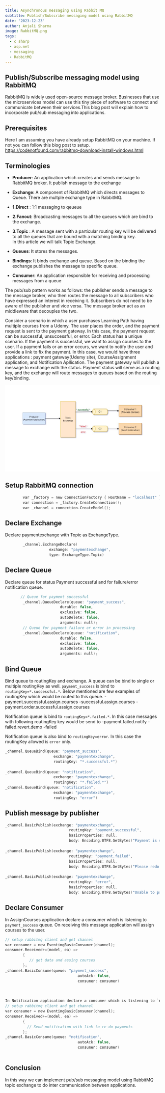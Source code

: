 ```yaml
---
title: Asynchronous messaging using Rabbit MQ 
subtitle: Publish/Subscribe messaging model using RabbitMQ
date: '2023-12-23'
author: Anjali Sharma
image: RabbitMQ.png
tags:
  - c sharp
  - asp.net
  - messaging
  - RabbitMQ
---
```


## Publish/Subscribe messaging model using RabbitMQ

RabbitMQ is widely used open-source message broker. Businesses that use the microservices model can use this tiny piece of software to connect and communicate between their services.This blog post will explain how to incorporate pub/sub messaging into applications.

## Prerequisites

Here I am assuming you have already setup RabbitMQ on your machine. If not you can follow this blog post to setup.
https://codenotfound.com/rabbitmq-download-install-windows.html

## Terminologies
- **Producer**: An application which creates and sends message to RabbitMQ broker. It publish message to the exchange
- **Exchange**: A component of RabbitMQ which directs messages to Queue. There are multple exchange type in RabbitMQ. 
- **1.Direct** : 1:1 messaging to qeueue
- **2.Fanout**: Broadcasting messages to all the queues which are bind to the exchange.
- **3.Topic** : A message sent with a particular routing key will be delivered to all the queues that are bound with a matching binding key.   
In this article we will talk Topic Exchange.

- **Queues**: It stores the messages.
- **Bindings**: It binds exchange and queue. Based on the binding the exchange publishes the message to specific queue. 
- **Consumer**: An application responsible for receiving and processing messages from a queue

The pub/sub pattern works as follows: the publisher sends a message to the message broker, who then routes the message to all subscribers who have expressed an interest in receiving it. Subscribers do not need to be aware of the publisher and vice versa. The message broker act as an middleware that decouples the two.

Consider a scenario in which a user purchases Learning Path having multiple courses from a Udemy. The user places the order, and the payment request is sent to the payment gateway.
In this case, the payment request can be successful, unsuccessful, or error. Each status has a unique scenario. If the payment is successful, we want to assign courses to the user. If a payment fails or an error occurs, we want to notify the user and provide a link to fix the payment. In this case, we would have three applications : payment gateway(Udemy site), CourseAssignment application, and Notification Apllication.
The payment gateway will publish a message to exchange with the status. Payment status will serve as a routing key, and the exchange will route messages to queues based on the routing key/binding.

![RabbitMQ](RabbitMQ.png)

## Setup RabbitMQ connection

```c sharp:PaymentGateway.cs
        var _factory = new ConnectionFactory { HostName = "localhost" };           
        var connection = _factory.CreateConnection();                                
        var _channel = connection.CreateModel();                                          
```
## Declare Exchange

Declare paymentexchange with Topic as ExchangeType.

```c sharp:PaymentGateway.cs
        _channel.ExchangeDeclare(
                    exchange: "paymentexchange",
                    type: ExchangeType.Topic)
```

## Declare Queue

Declare queue for status Payment successful and for failure/error notification queue. 

```c sharp:PaymentGateway.cs
       // Queue for payment successful
        _channel.QueueDeclare(queue: "payment_success",
                         durable: false,
                         exclusive: false,
                         autoDelete: false,
                         arguments: null);
        // Queue for payment failure or error in processing
        _channel.QueueDeclare(queue: "notification",
                         durable: false,
                         exclusive: false,
                         autoDelete: false,
                         arguments: null);
```
## Bind Queue

Bind queue to routingKey and exchange. A queue can be bind to single or multiple routingKey as well. 
`payment_success` is bind to `routingKey=*.successful.*`. Below mentioned are few examples of routingKey which would be routed to this queue.
-payment.successful.assign.courses
-successful.assign.courses
-payment.order.successful.assign.courses

Notification queue is bind to `routingKey=*.failed.*`. In this case messages with following routingKey key would be send to 
-payment.failed.notify
-failed.revert.demo
-failed

Notification queue is also bind to `routingKey=error`. In this case the routingKey allowed is `error` only.

```c sharp:PaymentGateway.cs
_channel.QueueBind(queue: "payment_success",
                      exchange: "paymentexchange",
                      routingKey: "*.successful.*")

_channel.QueueBind(queue: "notification",
                      exchange: "paymentexchange",
                      routingKey: "*.failed.*")
_channel.QueueBind(queue: "notification",
                      exchange: "paymentexchange",
                      routingKey: "error")
```
## Publish message by publisher 

```c sharp:PaymentGateway.cs
_channel.BasicPublish(exchange: "paymentexchange",
                             routingKey: "payment.successful",
                             basicProperties: null,
                             body: Encoding.UTF8.GetBytes("Payment is successful process courses"))

_channel.BasicPublish(exchange: "paymentexchange",
                             routingKey: "payment.failed",
                             basicProperties: null,
                             body: Encoding.UTF8.GetBytes("Please redo the payment"));

_channel.BasicPublish(exchange: "paymentexchange",
                             routingKey: "error",
                             basicProperties: null,
                             body: Encoding.UTF8.GetBytes("Unable to process payments"));

```  
## Declare Consumer
In AssignCourses application declare a consumer which is listening to `payment_success` queue. On receiving this message application will assign courses to the user.
```c sharp: AssignCourses.cs
// setup rabbitmq client and get channel
var consumer = new EventingBasicConsumer(channel);
consumer.Received+=(model, ea) =>
        {
           // get data and assing courses
        };
_channel.BasicConsume(queue: "payment_success",
                                 autoAck: false,
                                 consumer: consumer)
      
```

```c sharp: NotificationApp.cs

In Notification application declare a consumer which is listening to `notification` queue. On receiving message on payment failure or error, this will notify user with link to re-do payment for order.
// setup rabbitmq client and get channel
var consumer = new EventingBasicConsumer(channel);
consumer.Received+=(model, ea) =>
        {
          // Send notification with link to re-do payments
        };
_channel.BasicConsume(queue: "notification",
                                 autoAck: false,
                                 consumer: consumer)
      
```
## Conclusion

In this way we can implement pub/sub messaging model using RabbitMQ  topic exchange to do inter communication between applications. 
